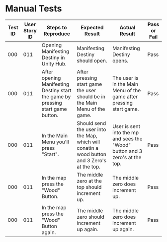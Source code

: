 # Manual Tests


| Test ID | User Story ID | Steps to Reproduce | Expected Result | Actual Result | Pass or Fail |
|----------------|---------------|-------------|---------------------|--------|--------|
|            000 |           011 | Opening Manifesting Destiny in Unity Hub. | Manifesting Destiny should open. | Manifesting Destiny opens. | Pass |
|            000 |           011 | After opening Manifesting Destiny start the game by pressing start game button. | After pressing start game the user should be in the Main Menu of the game. | The user is in the Main Menu of the game after pressing start game. | Pass |
|            000 |           011 | In the Main Menu you'll press "Start". | Should send the user into the Map, which will conatin a wood button and 3 Zero's at the top. | User is sent into the mp and sees the "Wood" button and 3 zero's at the top. | Pass |
|            000 |           011 | In the map press the "Wood" Button. | The middle zero at the top should increment up. | The middle zero does increment up. | Pass |
|            000 |           011 | In the map press the "Wood" Button again. | The middle zero should increment up again. | The middle zero does increment up again. | Pass |
